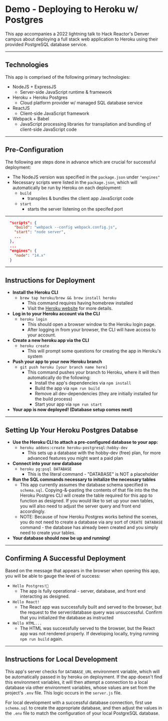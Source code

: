 # Demo - Deploying to Heroku w/ Postgres

This app accompanies a 2022 lightning talk to Hack Reactor's Denver campus about deploying a full stack web application to Heroku using their provided PostgreSQL database service.

---

## Technologies

This app is comprised of the following primary technologies:

- NodeJS + ExpressJS
    - Server-side JavaScript runtime & framework
- Heroku + Heroku Postgres
    - Cloud platform provider w/ managed SQL database service
- ReactJS
    - Client-side JavaScript framework
- Webpack + Babel
    - JavaScript processing libraries for transpilation and bundling of client-side JavaScript code

---
## Pre-Configuration

The following are steps done in advance which are crucial for successful deployment:
- The NodeJS version was specified in the `package.json` under `"engines"`
- Necessary scripts were listed in the `package.json`, which will automatically be run by Heroku on each deployment:
    - `build`
        - transpiles & bundles the client app JavaScript code
    - `start`
        - starts the server listening on the specifed port
---
```json
  "scripts": {
    "build": "webpack --config webpack.config.js",
    "start": "node server",
    ...
  },
  ...
  "engines": {
    "node": "14.x"
  }
```
---
## Instructions for Deployment

- **Install the Heroku CLI**
    - `brew tap heroku/brew && brew install heroku`
        - This command requires having homebrew installed
        - Visit the [Heroku website](https://devcenter.heroku.com/articles/heroku-cli) for more details.
- **Log in to your Heroku account via the CLI**
    - `heroku login`
        - This should open a browser window to the Heroku login page.
        - After logging in from your browser, the CLI will have access to your account.
- **Create a new heroku app via the CLI**
    - `heroku create`
        - This will prompt some questions for creating the app in Heroku's system
- **Push your app to your new Heroku branch**
    - `git push heroku [your branch name here]`
        - This command pushes your branch to Heroku, where it will then automatically do the following:
            - Install the app's dependencies via `npm install`
            - Build the app via `npm run build`
            - Remove all dev-dependencies (they are initially installed for the build process)
            - Start your app via `npm run start`
- **Your app is now deployed! (Database setup comes next)**
---
## Setting Up Your Heroku Postgres Databse

- **Use the Heroku CLI to attach a pre-configured database to your app:**
    - `heroku addons:create heroku-postgresql:hobby-dev`
        - This sets up a database with the hobby-dev (free) plan, for more advanced features you might want a paid plan
- **Connect into your new database**
    - `heroku pg:psql DATABASE`
        - This is the literal command - "DATABASE" is NOT a placeholder
- **Run the SQL commands necessary to initalize the necessary tables**
    - This app currently assumes the database schema specified in `schema.sql`. Copying-&-pasting the contents of that file into the the Heroku Postgres CLI will create the table required for this app to function as designed. If you would like to set up your own tables, you will also need to adjust the server query and front end accordingly.
    - NOTE: Because of how Heroku Postgres works behind the scenes, you do not need to create a database via any sort of `CREATE DATABASE` command - the database has already been created and you simply need to create your tables.
- **Your database should now be up and running!**
---
## Confirming A Successful Deployment

Based on the message that appears in the browser when opening this app, you will be able to gauge the level of success:

- `Hello Postgres!🐘`
    - The app is fully operational - server, database, and front end interacting as designed.
- `Hello React!`
    - The React app was successfully built and served to the browser, but the request to the server/database query was unsuccessful. Confirm that you initialized the database as instructed
- `Hello HTML...`
    - The HTML was successfully served to the browser, but the React app was not rendered properly. If developing locally, trying running `npm run build` again.

---
## Instructions for Local Development

This app's server checks for `DATABASE_URL` environment variable, which will be automatically passed in by heroku on deployment. If the app doesn't find this environment variables, it will then attempt a connection to a local database via other environment variables, whose values are set from the project's `.env` file. This logic occurs in the `server.js` file.

For local development with a successful database connection, first use `schema.sql` to create the appropriate database, and then adjust the values in the `.env` file to match the configuration of your local PostgreSQL database.
    
